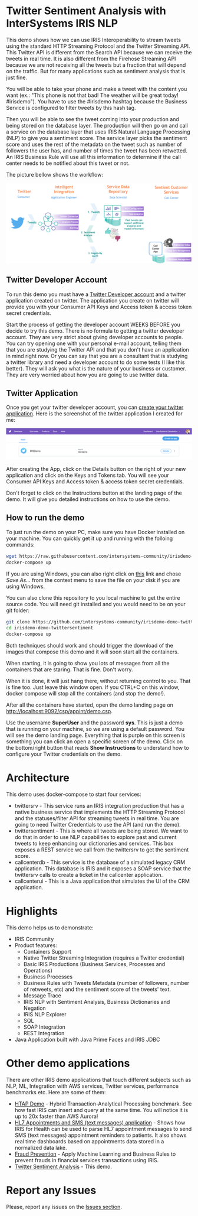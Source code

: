 # Twitter Sentiment Analysis with InterSystems IRIS NLP

This demo shows how we can use IRIS Interoperability to stream tweets using the standard HTTP Streaming Protocol and the Twitter Streaming API. This Twitter API is different from the Search API because we can receive the tweets in real time. It is also different from the Firehose Streaming API because we are not receiving all the tweets but a fraction that will depend on the traffic. But for many applications such as sentiment analysis that is just fine.

You will be able to take your phone and make a tweet with the content you want (ex.: "This phone is not that bad! The weather will be great today! #irisdemo"). You have to use the #irisdemo hashtag because the Business Service is configured to filter tweets by this hash tag. 

Then you will be able to see the tweet coming into your production and being stored on the database layer. The production will then go on and call a service on the database layer that uses IRIS Natural Language Processing (NLP) to give you a sentiment score. The service layer picks the sentiment score and uses the rest of the metadata on the tweet such as number of followers the user has, and number of times the tweet has been retwetted. An IRIS Business Rule will use all this information to determine if the call center needs to be notified about this tweet or not.

The picture bellow shows the workflow:

![Demo Landing Page](https://raw.githubusercontent.com/intersystems-community/irisdemo-demo-twittersentiment/master/README.png?raw=true)

## Twitter Developer Account

To run this demo you must have a [Twitter Developer account](https://developer.twitter.com/en/apps) and a twitter application created on twitter. The application you create on twitter will provide you with your Consumer API Keys and Access token & access token secret credentials. 

Start the process of getting the developer account WEEKS BEFORE you decide to try this demo. There is no formula to getting a twitter developer account. They are very strict about giving developer accounts to people. You can try opening one with your personal e-mail account, telling them that you are studying the Twitter API and that you don't have an application in mind right now. Or you can say that you are a consultant that is studying a twitter library and need a developer account to do some tests (I like this better). They will ask you what is the nature of your business or customer. They are very worried about how you are going to use twitter data.

## Twitter Application

Once you get your twitter developer account, you can [create your twitter application](https://developer.twitter.com/en/apps). Here is the screenshot of the twitter application I created for me:

![Twitter App Example](https://raw.githubusercontent.com/intersystems-community/irisdemo-demo-twittersentiment/master/TwitterAppExample.png?raw=true)

After creating the App, click on the Details button on the right of your new application and click on the Keys and Tokens tab. You will see your Consumer API Keys and Access token & access token secret credentials.

Don't forget to click on the Instructions button at the landing page of the demo. It will give you detailed instructions on how to use the demo.

## How to run the demo

To just run the demo on your PC, make sure you have Docker installed on your machine. You can quickly get it up and running with the folloing commands:

```bash
wget https://raw.githubusercontent.com/intersystems-community/irisdemo-demo-twittersentiment/master/docker-compose.yml
docker-compose up
```

If you are using Windows, you can also right click on [this](https://raw.githubusercontent.com/intersystems-community/irisdemo-demo-twittersentiment/master/docker-compose.yml) link and chose *Save As...* from the context menu to save the file on your disk if you are using Windows.

You can also clone this repository to you local machine to get the entire source code. You will need git installed and you would need to be on your git folder:

```bash
git clone https://github.com/intersystems-community/irisdemo-demo-twittersentiment
cd irisdemo-demo-twittersentiment
docker-compose up
```

Both techniques should work and should trigger the download of the images that compose this demo and it will soon start all the containers. 

When starting, it is going to show you lots of messages from all the containers that are staring. That is fine. Don't worry.

When it is done, it will just hang there, without returning control to you. That is fine too. Just leave this window open. If you CTRL+C on this window, docker compose will stop all the containers (and stop the demo!).

After all the containers have started, open the demo landing page on [http://localhost:9092/csp/appint/demo.csp](http://localhost:52773/csp/appint/demo.csp).

Use the username **SuperUser** and the password **sys**. This is just a demo that is running on your machine, so we are using a default password. You will see the demo landing page. Everything that is purple on this screen is something you can click an open a specific screen of the demo. Click on the bottom/right button that reads **Show Instructions** to understand how to configure your Twitter credentials on the demo.

# Architecture

This demo uses docker-compose to start four services:

* twittersrv - This service runs an IRIS integration production that has a native business service that implements the HTTP Streaming Protocol and the statuses/filter API for streaming tweets in real time. You are going to need Twitter Credentials to use the API (and run the demo). 
* twittersentiment - This is where all tweets are being stored. We want to do that in order to use NLP capabilities to explore past and current tweets to keep enhancing our dictionaries and services. This box exposes a REST service we call from the twittersrv to get the sentiment score.
* callcenterdb - This service is the database of a simulated legacy CRM application. This database is IRIS and it exposes a SOAP service that the twittersrv calls to create a ticket in the callcenter application.
* callcenterui - This is a Java application that simulates the UI of the CRM application. 

# Highlights

This demo helps us to demonstrate:
* IRIS Community
* Product features:
    - Containers Support
    - Native Twitter Streaming Integration (requires a Twitter credential)
    - Basic IRIS Productions (Business Services, Processes and Operations)
    - Business Processes
    - Business Rules with Tweets Metadata (number of followers, number of retweets, etc) and the sentiment score of the tweets' text.
    - Message Trace
    - IRIS NLP with Sentiment Analysis, Business Dictionaries and Negation
    - IRIS NLP Explorer
    - SQL
    - SOAP Integration 
    - REST Integration
* Java Application built with Java Prime Faces and IRIS JDBC

# Other demo applications

There are other IRIS demo applications that touch different subjects such as NLP, ML, Integration with AWS services, Twitter services, performance benchmarks etc. Here are some of them:
* [HTAP Demo](https://github.com/intersystems-community/irisdemo-demo-htap) - Hybrid Transaction-Analytical Processing benchmark. See how fast IRIS can insert and query at the same time. You will notice it is up to 20x faster than AWS Aurora!
* [HL7 Appointments and SMS (text messages) application](https://github.com/intersystems-community/irisdemo-demo-appointmentsms) -  Shows how IRIS for Health can be used to parse HL7 appointment messages to send SMS (text messages) appointment reminders to patients. It also shows real time dashboards based on appointments data stored in a normalized data lake.
* [Fraud Prevention](https://github.com/intersystems-community/irisdemo-demo-fraudprevention) - Apply Machine Learning and Business Rules to prevent frauds in financial services transactions using IRIS.
* [Twitter Sentiment Analysis](https://github.com/intersystems-community/irisdemo-demo-twittersentiment) - This demo.

# Report any Issues

Please, report any issues on the [Issues section](https://github.com/intersystems-community/irisdemo-demo-twittersentiment/issues).
